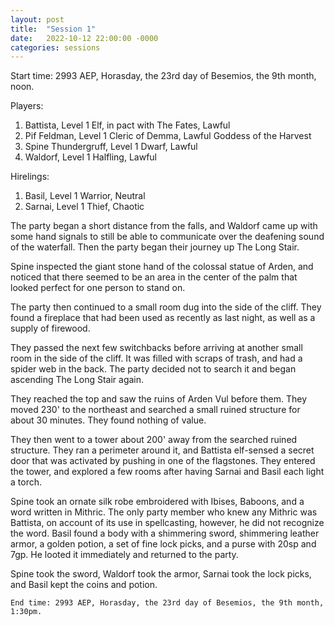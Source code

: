 ```yaml
---
layout: post
title:  "Session 1"
date:   2022-10-12 22:00:00 -0000
categories: sessions
---
```


Start time: 2993 AEP, Horasday, the 23rd day of Besemios, the 9th month, noon.

Players:

1. Battista, Level 1 Elf, in pact with The Fates, Lawful
2. Pif Feldman, Level 1 Cleric of Demma, Lawful Goddess of the Harvest
3. Spine Thundergruff, Level 1 Dwarf, Lawful
4. Waldorf, Level 1 Halfling, Lawful

Hirelings:

1. Basil, Level 1 Warrior, Neutral
2. Sarnai, Level 1 Thief, Chaotic

  The party began a short distance from the falls, and Waldorf came up with some hand signals to still be able to communicate over the deafening sound of the waterfall. Then the party began their journey up The Long Stair.

Spine inspected the giant stone hand of the colossal statue of Arden, and noticed that there seemed to be an area in the center of the palm that looked perfect for one person to stand on.

The party then continued to a small room dug into the side of the cliff. They found a fireplace that had been used as recently as last night, as well as a supply of firewood.

They passed the next few switchbacks before arriving at another small room in the side of the cliff. It was filled with scraps of trash, and had a spider web in the back. The party decided not to search it and began ascending The Long Stair again.

They reached the top and saw the ruins of Arden Vul before them. They moved 230' to the northeast and searched a small ruined structure for about 30 minutes. They found nothing of value.

They then went to a tower about 200' away from the searched ruined structure. They ran a perimeter around it, and Battista elf-sensed a secret door that was activated by pushing in one of the flagstones. They entered the tower, and explored a few rooms after having Sarnai and Basil each light a torch.

Spine took an ornate silk robe embroidered with Ibises, Baboons, and a word written in Mithric. The only party member who knew any Mithric was Battista, on account of its use in spellcasting, however, he did not recognize the word.  Basil found a body with a shimmering sword, shimmering leather armor, a golden potion, a set of fine lock picks, and a purse with 20sp and 7gp. He looted it immediately and returned to the party.

Spine took the sword, Waldorf took the armor, Sarnai took the lock picks, and Basil kept the coins and potion.

	End time: 2993 AEP, Horasday, the 23rd day of Besemios, the 9th month, 1:30pm.
